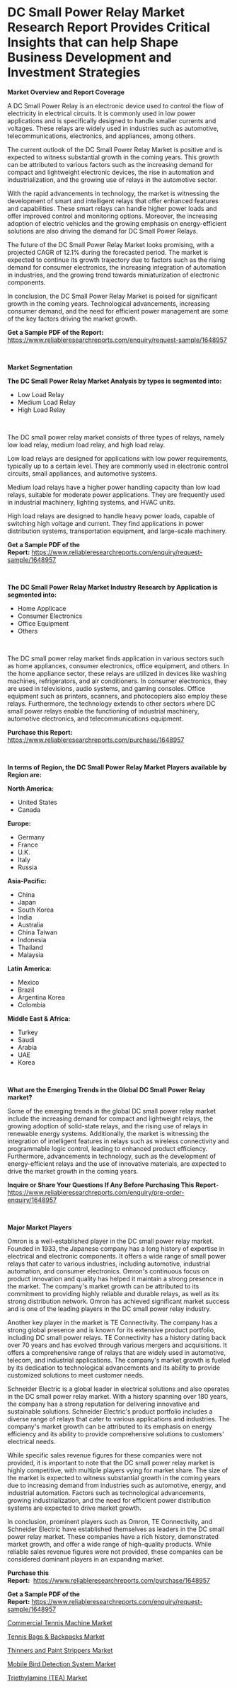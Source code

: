 <p><h1>DC Small Power Relay Market Research Report Provides Critical Insights that can help Shape Business Development and Investment Strategies</h1></p><p><strong>Market Overview and Report Coverage</strong></p>
<p><p>A DC Small Power Relay is an electronic device used to control the flow of electricity in electrical circuits. It is commonly used in low power applications and is specifically designed to handle smaller currents and voltages. These relays are widely used in industries such as automotive, telecommunications, electronics, and appliances, among others.</p><p>The current outlook of the DC Small Power Relay Market is positive and is expected to witness substantial growth in the coming years. This growth can be attributed to various factors such as the increasing demand for compact and lightweight electronic devices, the rise in automation and industrialization, and the growing use of relays in the automotive sector.</p><p>With the rapid advancements in technology, the market is witnessing the development of smart and intelligent relays that offer enhanced features and capabilities. These smart relays can handle higher power loads and offer improved control and monitoring options. Moreover, the increasing adoption of electric vehicles and the growing emphasis on energy-efficient solutions are also driving the demand for DC Small Power Relays.</p><p>The future of the DC Small Power Relay Market looks promising, with a projected CAGR of 12.1% during the forecasted period. The market is expected to continue its growth trajectory due to factors such as the rising demand for consumer electronics, the increasing integration of automation in industries, and the growing trend towards miniaturization of electronic components.</p><p>In conclusion, the DC Small Power Relay Market is poised for significant growth in the coming years. Technological advancements, increasing consumer demand, and the need for efficient power management are some of the key factors driving the market growth.</p></p>
<p><strong>Get a Sample PDF of the Report:</strong> <a href="https://www.reliableresearchreports.com/enquiry/request-sample/1648957">https://www.reliableresearchreports.com/enquiry/request-sample/1648957</a></p>
<p>&nbsp;</p>
<p><strong>Market Segmentation</strong></p>
<p><strong>The DC Small Power Relay Market Analysis by types is segmented into:</strong></p>
<p><ul><li>Low Load Relay</li><li>Medium Load Relay</li><li>High Load Relay</li></ul></p>
<p>&nbsp;</p>
<p><p>The DC small power relay market consists of three types of relays, namely low load relay, medium load relay, and high load relay. </p><p>Low load relays are designed for applications with low power requirements, typically up to a certain level. They are commonly used in electronic control circuits, small appliances, and automotive systems.</p><p>Medium load relays have a higher power handling capacity than low load relays, suitable for moderate power applications. They are frequently used in industrial machinery, lighting systems, and HVAC units.</p><p>High load relays are designed to handle heavy power loads, capable of switching high voltage and current. They find applications in power distribution systems, transportation equipment, and large-scale machinery.</p></p>
<p><strong>Get a Sample PDF of the Report:</strong>&nbsp;<a href="https://www.reliableresearchreports.com/enquiry/request-sample/1648957">https://www.reliableresearchreports.com/enquiry/request-sample/1648957</a></p>
<p>&nbsp;</p>
<p><strong>The DC Small Power Relay Market Industry Research by Application is segmented into:</strong></p>
<p><ul><li>Home Applicace</li><li>Consumer Electronics</li><li>Office Equipment</li><li>Others</li></ul></p>
<p>&nbsp;</p>
<p><p>The DC small power relay market finds application in various sectors such as home appliances, consumer electronics, office equipment, and others. In the home appliance sector, these relays are utilized in devices like washing machines, refrigerators, and air conditioners. In consumer electronics, they are used in televisions, audio systems, and gaming consoles. Office equipment such as printers, scanners, and photocopiers also employ these relays. Furthermore, the technology extends to other sectors where DC small power relays enable the functioning of industrial machinery, automotive electronics, and telecommunications equipment.</p></p>
<p><strong>Purchase this Report:</strong>&nbsp; <a href="https://www.reliableresearchreports.com/purchase/1648957">https://www.reliableresearchreports.com/purchase/1648957</a></p>
<p>&nbsp;</p>
<p><strong>In terms of Region, the DC Small Power Relay Market Players available by Region are:</strong></p>
<p>
    <p> <strong> North America: </strong>
        <ul>
            <li>United States</li>
            <li>Canada</li>
        </ul>
        </p> 
    <p> <strong> Europe: </strong>
        <ul>
            <li>Germany</li>
            <li>France</li>
            <li>U.K.</li>
            <li>Italy</li>
            <li>Russia</li>
        </ul>
        </p> 
    <p> <strong> Asia-Pacific: </strong>
        <ul>
            <li>China</li>
            <li>Japan</li>
            <li>South Korea</li>
            <li>India</li>
            <li>Australia</li>
            <li>China Taiwan</li>
            <li>Indonesia</li>
            <li>Thailand</li>
            <li>Malaysia</li>
        </ul>
        </p> 
    <p> <strong> Latin America: </strong>
        <ul>
            <li>Mexico</li>
            <li>Brazil</li>
            <li>Argentina Korea</li>
            <li>Colombia</li>
        </ul>
        </p> 
    <p> <strong> Middle East & Africa: </strong>
        <ul>
            <li>Turkey</li>
            <li>Saudi</li>
            <li>Arabia</li>
            <li>UAE</li>
            <li>Korea</li>
        </ul>
    </p>
    </p>
<p>&nbsp;</p>
<p><strong>What are the Emerging Trends in the Global DC Small Power Relay market?</strong></p>
<p><p>Some of the emerging trends in the global DC small power relay market include the increasing demand for compact and lightweight relays, the growing adoption of solid-state relays, and the rising use of relays in renewable energy systems. Additionally, the market is witnessing the integration of intelligent features in relays such as wireless connectivity and programmable logic control, leading to enhanced product efficiency. Furthermore, advancements in technology, such as the development of energy-efficient relays and the use of innovative materials, are expected to drive the market growth in the coming years.</p></p>
<p><strong>Inquire or Share Your Questions If Any Before Purchasing This Report</strong>- <a href="https://www.reliableresearchreports.com/enquiry/pre-order-enquiry/1648957">https://www.reliableresearchreports.com/enquiry/pre-order-enquiry/1648957</a></p>
<p>&nbsp;</p>
<p><strong>Major Market Players</strong></p>
<p><p>Omron is a well-established player in the DC small power relay market. Founded in 1933, the Japanese company has a long history of expertise in electrical and electronic components. It offers a wide range of small power relays that cater to various industries, including automotive, industrial automation, and consumer electronics. Omron's continuous focus on product innovation and quality has helped it maintain a strong presence in the market. The company's market growth can be attributed to its commitment to providing highly reliable and durable relays, as well as its strong distribution network. Omron has achieved significant market success and is one of the leading players in the DC small power relay industry.</p><p>Another key player in the market is TE Connectivity. The company has a strong global presence and is known for its extensive product portfolio, including DC small power relays. TE Connectivity has a history dating back over 70 years and has evolved through various mergers and acquisitions. It offers a comprehensive range of relays that are widely used in automotive, telecom, and industrial applications. The company's market growth is fueled by its dedication to technological advancements and its ability to provide customized solutions to meet customer needs.</p><p>Schneider Electric is a global leader in electrical solutions and also operates in the DC small power relay market. With a history spanning over 180 years, the company has a strong reputation for delivering innovative and sustainable solutions. Schneider Electric's product portfolio includes a diverse range of relays that cater to various applications and industries. The company's market growth can be attributed to its emphasis on energy efficiency and its ability to provide comprehensive solutions to customers' electrical needs.</p><p>While specific sales revenue figures for these companies were not provided, it is important to note that the DC small power relay market is highly competitive, with multiple players vying for market share. The size of the market is expected to witness substantial growth in the coming years due to increasing demand from industries such as automotive, energy, and industrial automation. Factors such as technological advancements, growing industrialization, and the need for efficient power distribution systems are expected to drive market growth.</p><p>In conclusion, prominent players such as Omron, TE Connectivity, and Schneider Electric have established themselves as leaders in the DC small power relay market. These companies have a rich history, demonstrated market growth, and offer a wide range of high-quality products. While reliable sales revenue figures were not provided, these companies can be considered dominant players in an expanding market.</p></p>
<p><strong>Purchase this Report:</strong>&nbsp;&nbsp;<a href="https://www.reliableresearchreports.com/purchase/1648957">https://www.reliableresearchreports.com/purchase/1648957</a></p>
<p></p>
<p><strong>Get a Sample PDF of the Report:</strong>&nbsp;<a href="https://www.reliableresearchreports.com/enquiry/request-sample/1648957">https://www.reliableresearchreports.com/enquiry/request-sample/1648957</a></p>
<p><p><a href="https://medium.com/@sake.use.loan/commercial-tennis-machine-market-analysis-and-sze-forecasted-for-period-from-2023-to-2030-f363798ef785">Commercial Tennis Machine Market</a></p><p><a href="https://www.linkedin.com/pulse/tennis-bags-amp-backpacks-market-size-growth-forecast/">Tennis Bags & Backpacks Market</a></p><p><a href="https://www.linkedin.com/pulse/thinners-paint-strippers-market-size-growth-forecast-from/">Thinners and Paint Strippers Market</a></p><p><a href="https://medium.com/@melt.scale.beast/mobile-bird-detection-system-market-report-reveals-the-latest-trends-and-growth-opportunities-of-ef9fddc92dda">Mobile Bird Detection System Market</a></p><p><a href="https://www.linkedin.com/pulse/triethylamine-tea-market-share-amp-new-trends-analysis-report/">Triethylamine (TEA) Market</a></p></p>